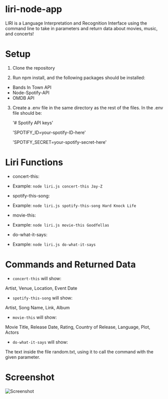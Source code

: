 # liri-node-app

LIRI is a Language Interpretation and Recognition Interface using the command line to take in parameters and return data about movies, music, and concerts!

# Setup

1. Clone the repository

2. Run npm install, and the following packages should be installed:

- Bands In Town API
- Node-Spotify-API
- OMDB API

3. Create a .env file in the same directory as the rest of the files. In the .env file should be: 

    '# Spotify API keys'


    'SPOTIFY_ID=your-spotify-ID-here'

    'SPOTIFY_SECRET=your-spotify-secret-here'

# Liri Functions

* concert-this: 
- Example: `node liri.js concert-this Jay-Z`

* spotify-this-song: 
- Example: `node liri.js spotify-this-song Hard Knock Life`

* movie-this: 
- Example: `node liri.js movie-this Goodfellas`

* do-what-it-says: 
- Example: `node liri.js do-what-it-says`

# Commands and Returned Data

* `concert-this` will show:

Artist, Venue, Location, Event Date

* `spotify-this-song` will show:

Artist, Song Name, Link, Album

* `movie-this` will show:

Movie Title, Release Date, Rating, Country of Release, Language, Plot, Actors

* `do-what-it-says` will show:

The text inside the file random.txt, using it to call the command with the given parameter.

# Screenshot
![Screenshot](https://i.ibb.co/C9Bns1k/liri-screenshot.png)
